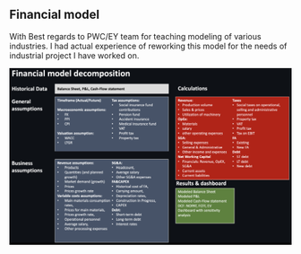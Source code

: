 ## Financial model
With Best regards to PWC/EY team for teaching modeling of various industries. I had actual experience of reworking this model for the needs of industrial project I have worked on. 

![alt text](https://github.com/Denis1gn/portfolio/blob/main/Financial%20model/decomposition.png)
